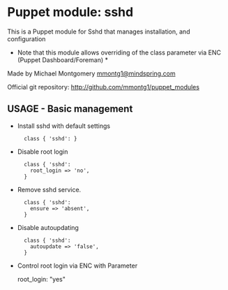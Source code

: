 # Puppet module: sshd

This is a Puppet module for Sshd that manages installation, and configuration

* Note that this module allows overriding of the class parameter via ENC (Puppet Dashboard/Foreman) *

Made by Michael Montgomery <mmontg1@mindspring.com>

Official git repository: http://github.com/mmontg1/puppet_modules

## USAGE - Basic management

* Install sshd with default settings

        class { 'sshd': }

* Disable root login

        class { 'sshd':
          root_login => 'no',
        }

* Remove sshd service.

        class { 'sshd':
          ensure => 'absent',
        }

* Disable autoupdating

        class { 'sshd':
          autoupdate => 'false',
        }

* Control root login via ENC with Parameter
	
	root_login: "yes"
